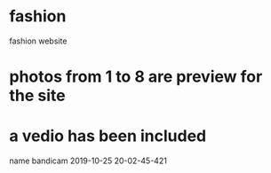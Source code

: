 # fashion
fashion website
# photos from 1 to 8 are preview for the site
# a vedio has been included 
name bandicam 2019-10-25 20-02-45-421
